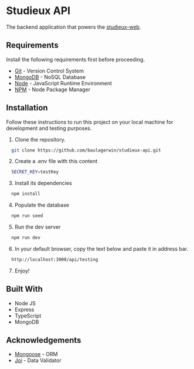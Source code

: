 
# Studieux API

The backend application that powers the [studieux-web](https://github.com/baulagerwin/studieux-web).
## Requirements

Install the following requirements first before proceeding.

- [Git](https://git-scm.com/) - Version Control System
- [MongoDB](https://www.mongodb.com/) - NoSQL Database
- [Node](https://nodejs.org/en) - JavaScript Runtime Environment
- [NPM](https://www.npmjs.com/) - Node Package Manager
## Installation

Follow these instructions to run this project on your local machine for development and testing purposes.

1. Clone the repository.

```bash
  git clone https://github.com/baulagerwin/studieux-api.git
```
2. Create a .env file with this content

```bash
  SECRET_KEY=testKey
```

3. Install its dependencies

```bash
  npm install
```

4. Populate the database

```bash
  npm run seed
```

5. Run the dev server

```bash
  npm run dev
```

6. In your default browser, copy the text below and paste it in address bar.

```bash
  http://localhost:3000/api/testing
```

7. Enjoy!
## Built With
-   Node JS
-   Express
-   TypeScript
-   MongoDB
## Acknowledgements

 -  [Mongoose](https://mongoosejs.com/) - ORM
 -  [Joi](https://joi.dev) - Data Validator